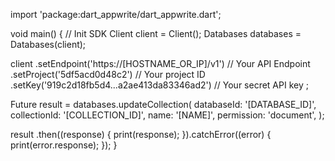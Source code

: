 import 'package:dart_appwrite/dart_appwrite.dart';

void main() { // Init SDK
  Client client = Client();
  Databases databases = Databases(client);

  client
    .setEndpoint('https://[HOSTNAME_OR_IP]/v1') // Your API Endpoint
    .setProject('5df5acd0d48c2') // Your project ID
    .setKey('919c2d18fb5d4...a2ae413da83346ad2') // Your secret API key
  ;

  Future result = databases.updateCollection(
    databaseId: '[DATABASE_ID]',
    collectionId: '[COLLECTION_ID]',
    name: '[NAME]',
    permission: 'document',
  );

  result
    .then((response) {
      print(response);
    }).catchError((error) {
      print(error.response);
  });
}